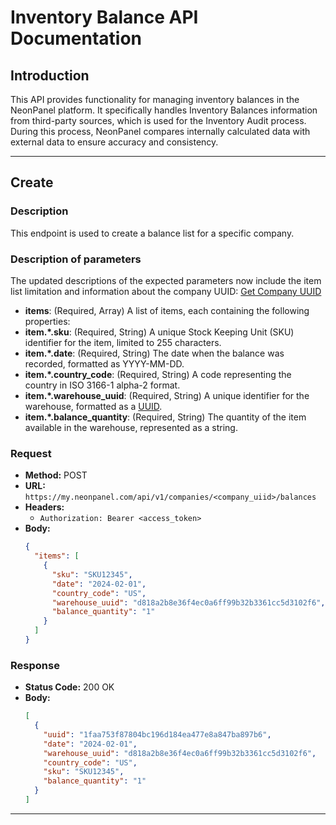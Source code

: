 # Inventory Balance API Documentation

## Introduction
This API provides functionality for managing inventory balances in the NeonPanel platform. It specifically handles Inventory Balances information from third-party sources, which is used for the Inventory Audit process. During this process, NeonPanel compares internally calculated data with external data to ensure accuracy and consistency.

---

## Create

### Description
This endpoint is used to create a balance list for a specific company.

### Description of parameters
The updated descriptions of the expected parameters now include the item list limitation and information about the company UUID: [Get Company UUID](Company.md)

- **items**: (Required, Array) A list of items, each containing the following properties:
- **item.*.sku**: (Required, String) A unique Stock Keeping Unit (SKU) identifier for the item, limited to 255 characters.
- **item.*.date**: (Required, String) The date when the balance was recorded, formatted as YYYY-MM-DD.
- **item.*.country_code**: (Required, String) A code representing the country in ISO 3166-1 alpha-2 format.
- **item.*.warehouse_uuid**: (Required, String) A unique identifier for the warehouse, formatted as a [UUID](Warehouse.md).
- **item.*.balance_quantity**: (Required, String) The quantity of the item available in the warehouse, represented as a string.

### Request
- **Method:** POST
- **URL:** `https://my.neonpanel.com/api/v1/companies/<company_uiid>/balances`
- **Headers:**
    - `Authorization: Bearer <access_token>`
- **Body:**
  ```json
  {
    "items": [
      {
        "sku": "SKU12345",
        "date": "2024-02-01",
        "country_code": "US",
        "warehouse_uuid": "d818a2b8e36f4ec0a6ff99b32b3361cc5d3102f6",
        "balance_quantity": "1"
      }
    ]
  }
  ```


### Response
- **Status Code:** 200 OK
- **Body:**
  ```json
  [
    {
      "uuid": "1faa753f87804bc196d184ea477e8a847ba897b6",
      "date": "2024-02-01",
      "warehouse_uuid": "d818a2b8e36f4ec0a6ff99b32b3361cc5d3102f6",
      "country_code": "US",
      "sku": "SKU12345",
      "balance_quantity": "1"
    }
  ]
  ```

---
